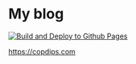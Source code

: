 # My blog

[![Build and Deploy to Github Pages](https://github.com/copdips/copdips.github.io/actions/workflows/build_and_deploy.yml/badge.svg)](https://github.com/copdips/copdips.github.io/actions/workflows/build_and_deploy.yml)

https://copdips.com

